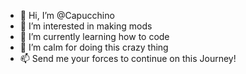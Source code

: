 - 👋 Hi, I’m @Capucchino
- 👀 I’m interested in making mods
- 🌱 I’m currently learning how to code
- 💞️ I’m calm for doing this crazy thing
- 📫 Send me your forces to continue on this Journey!

<!---
Capucchino/Capucchino is a ✨ special ✨ repository because its `README.md` (this file) appears on your GitHub profile.
You can click the Preview link to take a look at your changes.
--->
